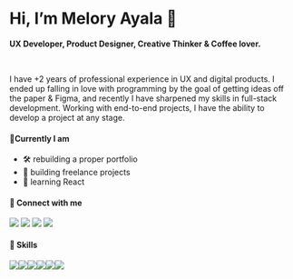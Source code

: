 <h1>Hi, I’m Melory Ayala 👋</h1>

<p><b>UX Developer, Product Designer, Creative Thinker & Coffee lover.</b></p>
<br>


<p>I have +2 years of professional experience in UX and digital products. 
  I ended up falling in love with programming by the goal of getting ideas off the paper & Figma, and recently I have sharpened my skills in full-stack development. 
  Working with end-to-end projects, I have the ability to develop a project at any stage.
<br>
 
<h4>🎯Currently I am</h4>

- 🛠️ rebuilding a proper portfolio
- 🎯 building freelance projects
- 💞️ learning React


<h4>🔌 Connect with me</h4>

[<img src="https://img.shields.io/badge/Gmail-D14836?style=for-the-badge&logo=gmail&logoColor=white" />](mailto:melory.ayala@gamil.com)
[<img src="https://img.shields.io/badge/LinkedIn-0077B5?style=for-the-badge&logo=linkedin&logoColor=white" />](https://www.linkedin.com/in/melory-ayala/)
[<img src="https://img.shields.io/badge/Figma-F24E1E?style=for-the-badge&logo=figma&logoColor=white" />](https://www.figma.com/@meloryayala/)
[<img src="https://img.shields.io/badge/Medium-12100E?style=for-the-badge&logo=medium&logoColor=white" />](https://meloryayala.medium.com/)  

<h4>🧠 Skills</h4>
<div style= "display: flex">
<img src="https://img.shields.io/badge/HTML-239120?style=for-the-badge&logo=html5&logoColor=white" style="displays:inline"/>
<img src="https://img.shields.io/badge/CSS3-1572B6?style=for-the-badge&logo=css3&logoColor=white">
<img src="https://img.shields.io/badge/JavaScript-F7DF1E?style=for-the-badge&logo=javascript&logoColor=black">
<img src="https://img.shields.io/badge/Figma-F24E1E?style=for-the-badge&logo=figma&logoColor=white">
<img src="https://img.shields.io/badge/Sketch-FFB387?style=for-the-badge&logo=sketch&logoColor=black">
<img src="https://img.shields.io/badge/Miro-050038?style=for-the-badge&logo=Miro&logoColor=white">
</div>
<!---
meloryayala/meloryayala is a ✨ special ✨ repository because its `README.md` (this file) appears on your GitHub profile.
You can click the Preview link to take a look at your changes.
- 👀 I’m interested in UX & Programming
- 💞️I’m currently learning JavaScrpt & React
- 📫 How to reach me: melory.ayala@gmail.com --->

